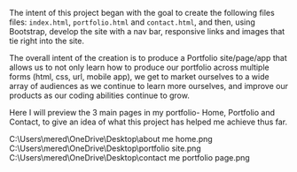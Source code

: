 The intent of this project began with the goal to create the following files files: `index.html`, `portfolio.html` and `contact.html`, and then, using Bootstrap, develop the site with a nav bar, responsive links and images that tie right into the site.

The overall intent of the creation is to produce a Portfolio site/page/app that allows us to not only learn how to produce our portfolio across multiple forms (html, css, url, mobile app), we get to market ourselves to a wide array of audiences as we continue to learn more ourselves, and improve our products as our coding abilities continue to grow. 

Here I will preview the 3 main pages in my portfolio- Home, Portfolio and Contact, to give an idea of what this project has helped me achieve thus far. 

C:\Users\mered\OneDrive\Desktop\about me home.png
C:\Users\mered\OneDrive\Desktop\portfolio site.png
C:\Users\mered\OneDrive\Desktop\contact me portfolio page.png
